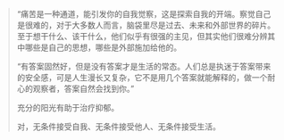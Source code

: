 > “痛苦是一种通道，能引发你的自我觉察，这是探索自我的开端。察觉自己是很难的，对于大多数人而言，脑袋里尽是过去、未来和外部世界的碎片。至于想干什么、该干什么，他们似乎有很强的主见，但其实他们很难分辨其中哪些是自己的思想，哪些是外部施加给他的。
>
> “有答案固然好，但是没有答案才是生活的常态。人们总是执迷于答案带来的安全感，可是人生漫长又复杂，它不是用几个答案就能解释的，做一个耐心的观察者，答案自然会找到你。”
>
> 充分的阳光有助于治疗抑郁。
>
> 对，无条件接受自我、无条件接受他人、无条件接受生活。